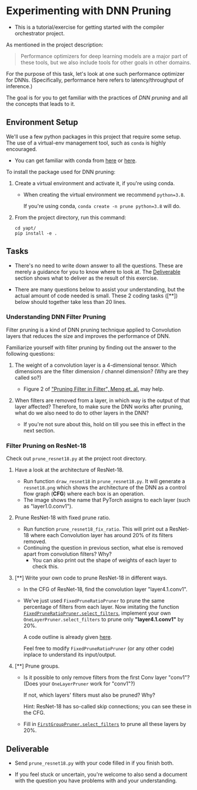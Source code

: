 # Experimenting with DNN Pruning

- This is a tutorial/exercise for getting started with the compiler orchestrator project.

As mentioned in the project description:

> Performance optimizers for deep learning models are a major part of these tools,
> but we also include tools for other goals in other domains.

For the purpose of this task, let's look at one such performance optimizer for DNNs.
(Specifically, performance here refers to latency/throughput of inference.)

The goal is for you to get familiar with the practices of _DNN pruning_
and all the concepts that leads to it.

## Environment Setup

We'll use a few python packages in this project that require some setup.
The use of a virtual-env management tool, such as `conda` is highly encouraged.
- You can get familiar with conda
  from [here](https://uoa-eresearch.github.io/eresearch-cookbook/recipe/2014/11/20/conda/)
  or [here](https://docs.conda.io/projects/conda/en/latest/_downloads/843d9e0198f2a193a3484886fa28163c/conda-cheatsheet.pdf).

To install the package used for DNN pruning:

1. Create a virtual environment and activate it, if you're using conda.
   - When creating the virtual environment we recommend `python=3.8`.

     If you're using conda, `conda create -n prune python=3.8` will do.

1. From the project directory, run this command:
   ```
   cd yapt/
   pip install -e .
   ```

## Tasks

- There's no need to write down answer to all the questions.
  These are merely a guidance for you to know where to look at.
  The [Deliverable](#deliverable) section shows what to deliver as the result of this exercise.

- There are many questions below to assist your understanding,
  but the actual amount of code needed is small.
  These 2 coding tasks ([**]) below should together take less than 20 lines.

### Understanding DNN Filter Pruning

Filter pruning is a kind of DNN pruning technique applied to Convolution layers
that reduces the size and improves the performance of DNN.

Familiarize yourself with filter pruning by finding out the answer to the following questions:

1. The weight of a convolution layer is a 4-dimensional tensor.
   Which dimensions are the filter dimension / channel dimension? (Why are they called so?)
   - Figure 2 of ["Pruning Filter in Filter", Meng et. al.](https://proceedings.nips.cc/paper/2020/file/ccb1d45fb76f7c5a0bf619f979c6cf36-Paper.pdf) may help.

1. When filters are removed from a layer, in which way is the output of that layer affected?
   Therefore, to make sure the DNN works after pruning,
   what do we also need to do to other layers in the DNN?
   - If you're not sure about this, hold on till you see this in effect in the next section.

### Filter Pruning on ResNet-18

Check out `prune_resnet18.py` at the project root directory.

1. Have a look at the architecture of ResNet-18.
   - Run function `draw_resnet18` in `prune_resnet18.py`. It will generate a `resnet18.png`
     which shows the architecture of the DNN as a control flow graph (**CFG**) where each box is an operation.
   - The image shows the name that PyTorch assigns to each layer (such as "layer1.0.conv1").

1. Prune ResNet-18 with fixed prune ratio.
   - Run function `prune_resnet18_fix_ratio`. This will print out a ResNet-18
     where each Convolution layer has around 20% of its filters removed.
   - Continuing the question in previous section, what else is removed apart from convolution filters?
     Why?
     - You can also print out the shape of weights of each layer to check this.

1. [**] Write your own code to prune ResNet-18 in different ways.
   - In the CFG of ResNet-18, find the convolution layer "layer4.1.conv1".

   - We've just used `FixedPruneRatioPruner` to prune the same percentage of filters from each layer.
     Now imitating the function [`FixedPruneRatioPruner.select_filters`](./yapt/yapt/struct_pruning/pruning.py#L337),
     implement your own `OneLayerPruner.select_filters` to prune only **"layer4.1.conv1"** by 20%.

     A code outline is already given [here](./prune_resnet18.py#L36).

     Feel free to modify `FixedPruneRatioPruner` (or any other code) inplace
     to understand its input/output.

1. [**] Prune groups.
   - Is it possible to only remove filters from the first Conv layer "conv1"?
     (Does your `OneLayerPruner` work for "conv1"?)

     If not, which layers' filters must also be pruned? Why?
     
     Hint: ResNet-18 has so-called skip connections; you can see these in the CFG.

   - Fill in [`FirstGroupPruner.select_filters`](./prune_resnet18.py#L51) to prune all these layers
     by 20%.

## Deliverable

- Send `prune_resnet18.py` with your code filled in if you finish both.

- If you feel stuck or uncertain, you're welcome to also send a document
  with the question you have problems with and your understanding.
